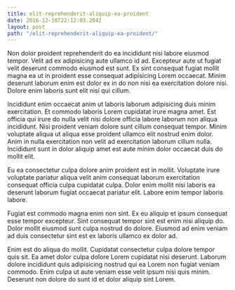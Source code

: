 ```yaml
---
title: elit-reprehenderit-aliquip-ea-proident
date: 2016-12-18T22:12:03.284Z
layout: post
path: "/elit-reprehenderit-aliquip-ea-proident/"
---
```


Non dolor proident reprehenderit do ea incididunt nisi labore eiusmod tempor. Velit ad ex adipisicing aute ullamco id ad. Excepteur aute ut fugiat velit deserunt commodo eiusmod est sunt. Ex sint consequat fugiat mollit magna ea ut in proident esse consequat adipisicing Lorem occaecat. Minim deserunt laborum enim est dolor ex in do non nisi ea exercitation dolore nisi. Dolore enim laboris sunt elit nisi qui cillum.

Incididunt enim occaecat anim ut laboris laborum adipisicing duis minim exercitation. Et commodo laboris Lorem cupidatat irure magna amet. Est officia qui irure do nulla velit nisi dolore officia labore laborum non aliqua incididunt. Nisi proident veniam dolore sunt cillum consequat tempor. Minim voluptate aliqua ut aliqua esse proident ullamco elit nostrud enim dolor. Anim in nulla exercitation non velit ad exercitation laborum cillum nulla. Incididunt sunt in dolor aliquip amet est aute minim dolor occaecat duis do mollit elit.

Eu ea consectetur culpa dolore anim proident est in mollit. Voluptate irure voluptate pariatur aliqua velit anim consequat laborum exercitation consequat officia culpa cupidatat culpa. Dolor enim mollit nisi laboris ea deserunt laborum fugiat occaecat pariatur elit. Labore enim tempor laboris labore.

Fugiat est commodo magna enim non sint. Ex eu aliquip et ipsum consequat esse tempor excepteur. Sint consequat tempor sint est enim nisi aliquip do. Dolor mollit eiusmod sunt culpa nostrud do dolore. Eiusmod ad enim veniam ad duis consectetur sint est ex laboris ullamco ex dolor ad.

Enim est do aliqua do mollit. Cupidatat consectetur culpa dolore tempor quis sit. Ea amet dolor culpa dolore Lorem cupidatat nisi deserunt. Laborum dolore incididunt quis adipisicing nostrud qui ea Lorem non fugiat veniam commodo. Enim culpa ut aute veniam esse velit ipsum nisi quis minim. Deserunt non dolore do sunt id et dolor aliquip sint Lorem.